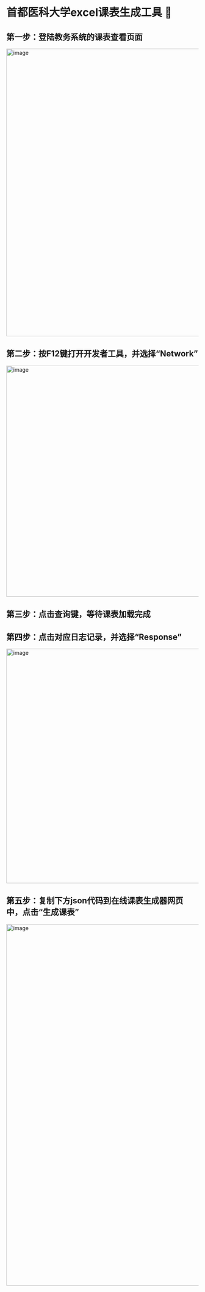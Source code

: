 # 首都医科大学excel课表生成工具 👋

## 第一步：登陆教务系统的课表查看页面
<img width="1732" height="754" alt="image" src="https://github.com/user-attachments/assets/4c7b4787-f09a-4b8c-8c50-3de60d00cd42" />

## 第二步：按F12键打开开发者工具，并选择“Network”
<img width="776" height="606" alt="image" src="https://github.com/user-attachments/assets/5bddb1da-9c6a-4210-b89d-c33c1ec2e681" />

## 第三步：点击查询键，等待课表加载完成

## 第四步：点击对应日志记录，并选择“Response”
<img width="771" height="615" alt="image" src="https://github.com/user-attachments/assets/04ba0371-4a1d-419c-913a-652f8cb9521b" />

## 第五步：复制下方json代码到在线课表生成器网页中，点击“生成课表”
<img width="1531" height="948" alt="image" src="https://github.com/user-attachments/assets/59bb4b20-82d9-49dc-95f6-57e80442073c" />


